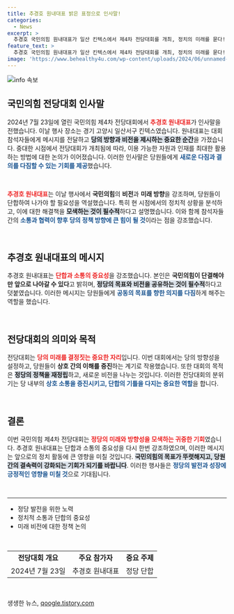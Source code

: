 ```yaml
---
title: 추경호 원내대표 밝은 표정으로 인사말!
categories:
  - News
excerpt: >
  추경호 국민의힘 원내대표가 일산 킨텍스에서 제4차 전당대회를 개최, 정치의 미래를 묻다! 이 자리에서 그는 어떤 비전을 제시했을까요?
feature_text: >
  추경호 국민의힘 원내대표가 일산 킨텍스에서 제4차 전당대회를 개최, 정치의 미래를 묻다! 이 자리에서 그는 어떤 비전을 제시했을까요?
image: 'https://www.behealthy4u.com/wp-content/uploads/2024/06/unnamed-file.png'
---
```


<p><img src="https://www.behealthy4u.com/wp-content/uploads/2024/06/unnamed-file.png" alt="info 속보" /></p>

<h2 data-ke-size="size26">국민의힘 전당대회 인사말</h2>

<p data-ke-size="size16">2024년 7월 23일에 열린 국민의힘 제4차 전당대회에서 <b><span style="color: #ee2323;">추경호 원내대표</span></b>가 인사말을 전했습니다. 이날 행사 장소는 경기 고양시 일산서구 킨텍스였습니다. 원내대표는 대회 참석자들에게 메시지를 전달하고 <b><span style="background-color: #21538527;">당의 방향과 비전을 제시하는 중요한 순간</span></b>을 가졌습니다. 중대한 시점에서 전당대회가 개최됨에 따라, 이용 가능한 자원과 인재를 최대한 활용하는 방법에 대한 논의가 이어졌습니다. 이러한 인사말은 당원들에게 <b><span style="color: #1a5490;">새로운 다짐과 결의를 다짐할 수 있는 기회를 제공</span></b>했습니다.</p>

<p data-ke-size="size16">&nbsp;</p>

<p><b><span style="color: #ee2323;">추경호 원내대표</span></b>는 이날 행사에서 <b>국민의힘</b>의 <b>비전</b>과 <b>미래 방향</b>을 강조하며, 당원들이 단합하여 나가야 할 필요성을 역설했습니다. 특히 현 시점에서의 정치적 상황을 분석하고, 이에 대한 해결책을 <b><span style="background-color: #21538527;">모색하는 것이 필수적</span></b>하다고 설명했습니다. 이와 함께 참석자들 간의 <b><span style="color: #1a5490;">소통과 협력이 향후 당의 정책 방향에 큰 힘이 될 것</span></b>이라는 점을 강조했습니다.</p></p>

<p data-ke-size="size16">&nbsp;</p>

<h2 data-ke-size="size26">추경호 원내대표의 메시지</h2>

<p data-ke-size="size16">추경호 원내대표는 <b><span style="color: #ee2323;">단합과 소통의 중요성</span></b>을 강조했습니다. 본인은 <b>국민의힘이 단결해야만 앞으로 나아갈 수 있다</b>고 밝히며, <b><span style="background-color: #21538527;">정당의 목표와 비전을 공유하는 것이 필수적</span></b>하다고 덧붙였습니다. 이러한 메시지는 당원들에게 <b><span style="color: #1a5490;">공동의 목표를 향한 의지를 다짐</span></b>하게 해주는 역할을 했습니다.</p>

<p data-ke-size="size16">&nbsp;</p>

<h2 data-ke-size="size26">전당대회의 의미와 목적</h2>

<p data-ke-size="size16">전당대회는 <b><span style="color: #ee2323;">당의 미래를 결정짓는 중요한 자리</span></b>입니다. 이번 대회에서는 당의 방향성을 설정하고, 당원들이 <b>상호 간의 이해를 증진</b>하는 계기로 작용했습니다. 또한 대회의 목적은 <b><span style="background-color: #21538527;">정당의 정책을 재정립</span></b>하고, 새로운 비전을 나누는 것입니다. 이러한 전당대회의 분위기는 당 내부의 <b><span style="color: #1a5490;">상호 소통을 증진시키고, 단합의 기틀을 다지는 중요한 역할</span></b>을 합니다.</p>

<p data-ke-size="size16">&nbsp;</p>

<h2 data-ke-size="size26">결론</h2>

<p data-ke-size="size16">이번 국민의힘 제4차 전당대회는 <b><span style="color: #ee2323;">정당의 미래와 방향성을 모색하는 귀중한 기회</span></b>였습니다. 추경호 원내대표는 단합과 소통의 중요성을 다시 한번 강조하였으며, 이러한 메시지는 앞으로의 정치 활동에 큰 영향을 미칠 것입니다. <b><span style="background-color: #21538527;">국민의힘의 목표가 뚜렷해지고, 당원 간의 결속력이 강화되는 기회가 되기를 바랍니다</span></b>. 이러한 행사들은 <b><span style="color: #1a5490;">정당의 발전과 성장에 긍정적인 영향을 미칠 것</span></b>으로 기대됩니다.</p>

<p data-ke-size="size16">&nbsp;</p>

<hr />

<ul>
    <li>정당 발전을 위한 노력</li>
    <li>정치적 소통과 단합의 중요성</li>
    <li>미래 비전에 대한 정책 논의</li>
</ul>

<p data-ke-size="size16">&nbsp;</p>

<table style="width: 100%;">
    <tr>
        <td style="text-align: center; height: 17px;"><b>전당대회 개요</b></td>
        <td style="text-align: center; height: 17px;"><b>주요 참가자</b></td>
        <td style="text-align: center; height: 17px;"><b>중요 주제</b></td>
    </tr>
    <tr>
        <td style="text-align: center; height: 17px;">2024년 7월 23일</td>
        <td style="text-align: center; height: 17px;">추경호 원내대표</td>
        <td style="text-align: center; height: 17px;">정당 단합</td>
    </tr>
</table>

<p data-ke-size="size16">&nbsp;</p>
생생한 뉴스, <a href="https://qoogle.tistory.com" rel="dofollow">qoogle.tistory.com</a>


